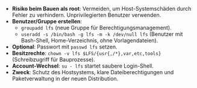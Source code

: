 - **Risiko beim Bauen als root**: Vermeiden, um Host-Systemschäden durch Fehler zu verhindern. Unprivilegierten Benutzer verwenden.  
- **Benutzer/Gruppe erstellen**:  
  - `groupadd lfs` (neue Gruppe für Berechtigungsmanagement).  
  - `useradd -s /bin/bash -g lfs -m -k /dev/null lfs` (Benutzer mit Bash-Shell, Home-Verzeichnis, ohne Vorlagendateien).  
- **Optional**: Passwort mit `passwd lfs` setzen.  
- **Besitzrechte**: `chown -v lfs $LFS/{usr{,/*},var,etc,tools}` (Schreibzugriff für Bauprozesse).  
- **Account-Wechsel**: `su - lfs` startet saubere Login-Shell.  
- **Zweck**: Schutz des Hostsystems, klare Dateiberechtigungen und Paketverwaltung in der neuen Distribution.